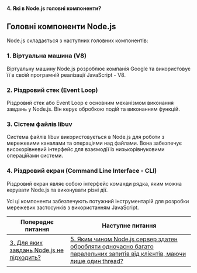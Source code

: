 #### 4. Які в Node.js головні компоненти?

## Головні компоненти Node.js

Node.js складається з наступних головних компонентів:

### 1. **Віртуальна машина (V8)**

Віртуальну машину Node.js розроблює компанія Google та використовує її в своїй програмній реалізації JavaScript - V8.

### 2. **Різдровий стек (Event Loop)**

Різдровий стек або Event Loop є основним механізмом виконання завдань у Node.js. Він керує обробкою подій та виконанням функцій.

### 3. **Сістем файлів libuv**

Система файлів libuv використовується в Node.js для роботи з мережевими каналами та операціями над файлами. Вона забезпечує високорівневий інтерфейс для взаємодії із низькорівнуковими операційами системи.

### 4. **Різдровий екран (Command Line Interface - CLI)**

Різдровий екран являє собою інтерфейс команди рядка, яким можна керувати Node.js та виконувати різні дії.

Усі ці компоненти забезпечують потужний інструментарій для розробки мережевих застосунків з використанням JavaScript.

| Попереднє питання | Наступне питання |
|---|---|
| [3. Для яких завдань Node.js не підходить?](./junior/nodejs/what-tasks-is-nodejs-not-suitable-for.md)  | [5. Яким чином Node.js сервер здатен обробляти одночасно багато паралельних запитів від клієнтів, маючи лише один thread?](./junior/nodejs/5-how-does-a-nodejs-server-handle-multiple-concurrent-requests-from-clients-in-parallel-using-only-one-thread.md) |